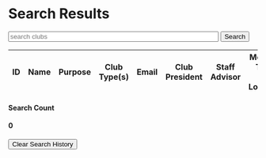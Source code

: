 <html>
    <head>
        <style>
            .btn-custom {
                background-color: #198754;
                border-color: #ffffff;
            }
            .btn-custom:hover, .btn-custom:focus, .btn-custom:active, .btn-custom.active, .open>.dropdown-toggle.btn-custom {
                color: #fff;
                background-color: #157347;
                border-color: #ffffff;
            }
        </style>
    </head>
    <body>
        <h1 class="text-center m-5 text-success">Search Results</h1> <!-- Creates main header on page -->
         <div class="mb-3 px-5">
                <input class="form-control" type="text" id="term" name="term" size="50" required placeholder="search clubs"> <!-- input class to search words -- click to search button -->
                <button class="mt-2 btn btn-success" onclick="clubSearch()">Search</button>
                <!--button which activates clubsearch function//class  -->
        </div>
        <div class="table-responsive mx-5">
            <table class="table table-hover table-bordered border-secondary mb-5">
                <thead>
                    <tr>
                        <th scope="col">ID</th>
                        <th scope="col">Name</th>
                        <th scope="col">Purpose</th>
                        <th scope="col">Club Type(s)</th>
                        <th scope="col">Email</th>
                        <th scope="col">Club President</th>
                        <th scope="col">Staff Advisor</th>
                        <th scope="col">Meeting Time and Location</th>
                        <th scope="col">Additional Info</th>
                        <!-- creates header cells for each topic in the table  -->
                    </tr>
                </thead>
                <tbody class="table-group-divider" id="clubs">
                </tbody>
            </table>
        </div>
        <div class="mb-3 px-5">
                <h4 class="text-center m-5 text-success">Search Count</h4><h4 id="searchCount" name="searchCount" class="">0</h4>
                <button class="mt-2 btn btn-success" onclick="clearSearchHistory()">Clear Search History</button>
        </div>
        <script>
            // prepare fetch urls
            const clearhistoryUrl = "http://localhost:8192/api/club/clearHistory";
            const search_url = "http://localhost:8192/api/club/search";
            // origionally was going to use local host but problem with main java because of some update being behind so switched to deployed link 
            // const clear_history_url = "https://rebeccaaa.tk/api/club/clearHistory";
            // const search_url = "https://rebeccaaa.tk/api/club/search";
            const searchContainer = document.getElementById("clubs");
            //declares the scope and what it is looking for 
            function clearSearchHistory(){
                // clear search history
                //
                const history_options = {
                    method: 'PUT',// posting the results to the site because using a new page -- wouldve used get if jsut search bar
                    mode: 'cors', //cross origin resourche sharing 
                    cache: 'no-cache', //force the browser to check the server to see if the file is different from the file it already has in the cache-- make sure not reusing a url that was never changed 
                    credentials: 'include', //deals with cookies, authorization, etc. 
                    headers: {
                    'Content-Type': 'application/json'
                    },
                    body: JSON.stringify(""), // convert to JSON
                };
                fetch(clear_history_url, history_options)
                // response is a RESTful "promise" on any successful fetch
                .then(response => {
                    // check for response errors
                    if (response.status !== 200) {
                        error('GET API response failure: ' + response.status);
                        return;
                    }
                    // valid response will have JSON data
                    response.json().then(data => { 
                        var searchCount = document.getElementById("searchCount");
                        searchCount.value = data.searchCount;                        
                    })
                })
                // catch fetch errors (ie Nginx ACCESS to server blocked)
                .catch(err => {
                    error(err + " " + clear_history_url);
                });                
            }
            function clubSearch(){
            // fetch standard requires database set to a name-value pair
            var term = document.getElementById("term").value;
            //through search we look at terms so this is what the "id" is 
            let data = {term: term};
            console.log(data);
            //prints the parameter regarding data 
            const search_options = {
                method: 'POST',// posting the results to the site because using a new page -- wouldve used get if jsut search bar
                mode: 'cors', //cross origin resourche sharing 
                cache: 'no-cache', //force the browser to check the server to see if the file is different from the file it already has in the cache-- make sure not reusing a url that was never changed 
                credentials: 'include', //deals with cookies, authorization, etc. 
                headers: {
                'Content-Type': 'application/json'
                },
                body: JSON.stringify(data), // convert to JSON
            };
            // fetch the API
            fetch(search_url, search_options)
                // response is a RESTful "promise" on any successful fetch
                .then(response => {
                    // check for response errors
                    if (response.status !== 200) {
                        error('GET API response failure: ' + response.status);
                        return;
                    }
                    // valid response will have JSON data
                    response.json().then(data => {
                        var searchCount = document.getElementById("searchCount");
                        searchCount.value = data.searchCount;                        
                        //
                        // data.searchCount
                        let i = 1;
                        searchContainer.innerHTML = ""; // origionally had while (resultContainer.firstChild) {resultContainer.removeChild(resultContainer.firstChild);} but chagned to this to clear previous searches 
                        for (const clubRow of data.clubs) {
                            console.log(clubRow);
                            // columns
                            const tr = document.createElement("tr");
                            const id = document.createElement("td");
                            const name = document.createElement("td");
                            const purpose = document.createElement("td");
                            const types = document.createElement("td");
                            const email = document.createElement("td");
                            const president = document.createElement("td");
                            const advisor = document.createElement("td");
                            const meeting = document.createElement("td");
                            const info = document.createElement("td");
                            // each creating data table objects for the response to be put into
                            // const official = document.createElement("td");
                            // accessing JSON values
                            id.innerHTML = i;
                            name.innerHTML = clubRow.name;
                            purpose.innerHTML = clubRow.purpose;
                            types.innerHTML = clubRow.types;
                            email.innerHTML = clubRow.email
                            president.innerHTML = clubRow.president;
                            advisor.innerHTML = clubRow.advisor;
                            meeting.innerHTML = clubRow.meeting;
                            info.innerHTML = clubRow.info;
                            // official.innerHTML = clubRow.official;
                            // add all columns to the clubRow
                            //inner elements 
                            tr.appendChild(id);
                            tr.appendChild(name);
                            tr.appendChild(purpose);
                            tr.appendChild(types);
                            tr.appendChild(email);
                            tr.appendChild(president);
                            tr.appendChild(advisor);
                            tr.appendChild(meeting);
                            tr.appendChild(info);
                            // add row to table, and then keep adding for each club that maatches search 
                            searchContainer.appendChild(tr);
                            i++;
                        }    
                    })
                })
                // catch fetch errors (ie Nginx ACCESS to server blocked)
                .catch(err => {
                    error(err + " " + search_url);
                });
            }
            // Something went wrong with actions or responses
            function error(err) {
                // log as Error in console
                console.error(err);
                // append error to resultContainer
                const tr = document.createElement("tr");
                const td = document.createElement("td");
                td.innerHTML = err;
                tr.appendChild(td);
                searchContainer.appendChild(tr);
            }
        </script>
    </body>
 <html>
